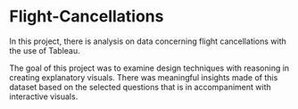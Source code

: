 # Flight-Cancellations

In this project, there is analysis on data concerning flight cancellations with the use of Tableau. 

The goal of this project was to examine design techniques with reasoning in creating explanatory visuals. There was meaningful insights made of this dataset based on the selected questions that is in accompaniment with interactive visuals.
